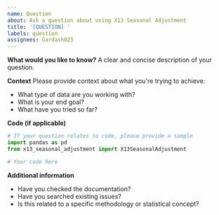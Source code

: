 ```yaml
---
name: Question
about: Ask a question about using X13 Seasonal Adjustment
title: '[QUESTION] '
labels: question
assignees: Gardash023
---
```


**What would you like to know?**
A clear and concise description of your question.

**Context**
Please provide context about what you're trying to achieve:
- What type of data are you working with?
- What is your end goal?
- What have you tried so far?

**Code (if applicable)**
```python
# If your question relates to code, please provide a sample
import pandas as pd
from x13_seasonal_adjustment import X13SeasonalAdjustment

# Your code here
```

**Additional information**
- Have you checked the documentation?
- Have you searched existing issues?
- Is this related to a specific methodology or statistical concept?
